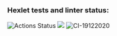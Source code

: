 ### Hexlet tests and linter status:
![Actions Status](/workflows/hexlet-check/badge.svg)
<a href="https://codeclimate.com/github/codeclimate/codeclimate/maintainability"><img src="https://api.codeclimate.com/v1/badges/a99a88d28ad37a79dbf6/maintainability" /></a>
![CI-19122020](https://github.com/YanMak/frontend-project-lvl1/workflows/CI-19122020/badge.svg)


